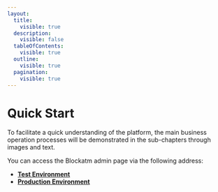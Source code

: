 ```yaml
---
layout:
  title:
    visible: true
  description:
    visible: false
  tableOfContents:
    visible: true
  outline:
    visible: true
  pagination:
    visible: true
---
```


# Quick Start

To facilitate a quick understanding of the platform, the main business operation processes will be demonstrated in the sub-chapters through images and text.



You can access the Blockatm admin page via the following address:

* [**Test Environment**](https://backstage-b2b-pre.ufcfan.org/)
* [**Production Environment**](https://app.blockatm.net/)

